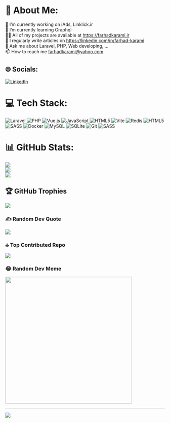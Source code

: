 # 💫 About Me:
🔭 I’m currently working on iAds, Linklick.ir<br>🌱 I’m currently learning Graphql<br>👨‍💻 All of my projects are available at https://farhadkarami.ir<br>📝 I regularly write articles on https://linkedin.com/in/farhad-karami<br>💬 Ask me about Laravel, PHP, Web developing, ...<br>📫 How to reach me farhadkarami@yahoo.com<br>


## 🌐 Socials:
[![LinkedIn](https://img.shields.io/badge/LinkedIn-%230077B5.svg?logo=linkedin&logoColor=white)](https://linkedin.com/in/farhad-karami) 

# 💻 Tech Stack:
![Laravel](https://img.shields.io/badge/laravel-%23FF2D20.svg?style=flat&logo=laravel&logoColor=white) ![PHP](https://img.shields.io/badge/php-%23777BB4.svg?style=flat&logo=php&logoColor=white) ![Vue.js](https://img.shields.io/badge/vue.js-%2335495e.svg?style=flat&logo=vuedotjs&logoColor=%234FC08D) ![JavaScript](https://img.shields.io/badge/javascript-%23323330.svg?style=flat&logo=javascript&logoColor=%23F7DF1E) ![HTML5](https://img.shields.io/badge/html5-%23E34F26.svg?style=flat&logo=html5&logoColor=white) ![Vite](https://img.shields.io/badge/vite-%23646CFF.svg?style=flat&logo=vite&logoColor=white) ![Redis](https://img.shields.io/badge/redis-%23DD0031.svg?style=flat&logo=redis&logoColor=white) ![HTML5](https://img.shields.io/badge/html5-%23E34F26.svg?style=flat&logo=html5&logoColor=white) ![SASS](https://img.shields.io/badge/SASS-hotpink.svg?style=flat&logo=SASS&logoColor=white) ![Docker](https://img.shields.io/badge/docker-%230db7ed.svg?style=flat&logo=docker&logoColor=white) ![MySQL](https://img.shields.io/badge/mysql-4479A1.svg?style=flat&logo=mysql&logoColor=white) ![SQLite](https://img.shields.io/badge/sqlite-%2307405e.svg?style=flat&logo=sqlite&logoColor=white) ![Git](https://img.shields.io/badge/git-%23F05033.svg?style=flat&logo=git&logoColor=white) ![SASS](https://img.shields.io/badge/SASS-hotpink.svg?style=flat&logo=SASS&logoColor=white)
# 📊 GitHub Stats:
![](https://github-readme-stats.vercel.app/api?username=farad-tech&theme=tokyonight&hide_border=true&include_all_commits=true&count_private=true)<br/>
![](https://github-readme-streak-stats.herokuapp.com/?user=farad-tech&theme=tokyonight&hide_border=true)<br/>
![](https://github-readme-stats.vercel.app/api/top-langs/?username=farad-tech&theme=tokyonight&hide_border=true&include_all_commits=true&count_private=true&layout=compact)

## 🏆 GitHub Trophies
![](https://github-profile-trophy.vercel.app/?username=farad-tech&theme=tokyonight&no-frame=true&no-bg=true&margin-w=4)

### ✍️ Random Dev Quote
![](https://quotes-github-readme.vercel.app/api?type=vetical&theme=tokyonight)

### 🔝 Top Contributed Repo
![](https://github-contributor-stats.vercel.app/api?username=farad-tech&limit=5&theme=tokyonight&combine_all_yearly_contributions=true)

### 😂 Random Dev Meme
<img src='https://memer-new.vercel.app/' style="height: 400px;"/>

---
[![](https://visitcount.itsvg.in/api?id=farad-tech&icon=9&color=8)](https://visitcount.itsvg.in)

<!-- Proudly created with GPRM ( https://gprm.itsvg.in ) -->
